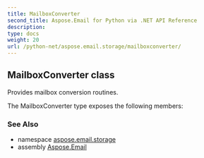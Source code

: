 ```yaml
---
title: MailboxConverter
second_title: Aspose.Email for Python via .NET API Reference
description: 
type: docs
weight: 20
url: /python-net/aspose.email.storage/mailboxconverter/
---
```


## MailboxConverter class

Provides mailbox conversion routines.

The MailboxConverter type exposes the following members:

### See Also

* namespace [aspose.email.storage](/email/python-net/aspose.email.storage/)
* assembly [Aspose.Email](/email/python-net/)


